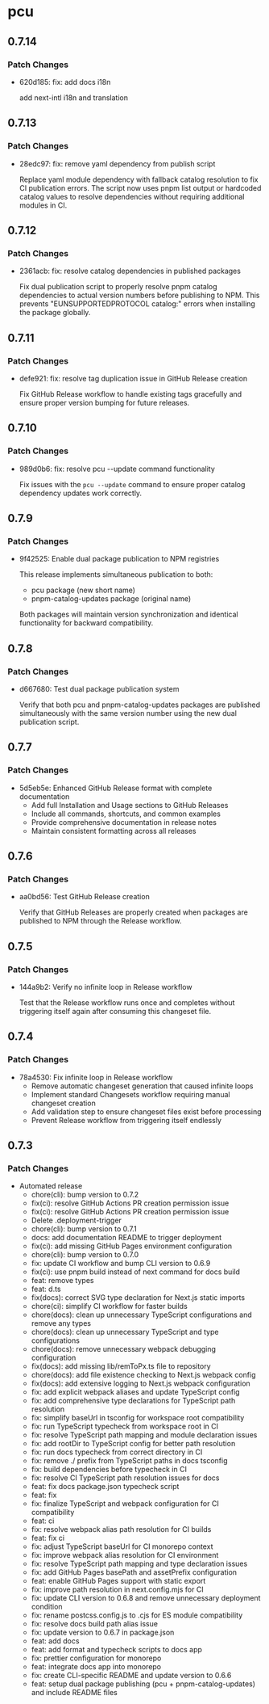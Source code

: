 # pcu

## 0.7.14

### Patch Changes

- 620d185: fix: add docs i18n

  add next-intl i18n and translation

## 0.7.13

### Patch Changes

- 28edc97: fix: remove yaml dependency from publish script

  Replace yaml module dependency with fallback catalog resolution to fix CI
  publication errors. The script now uses pnpm list output or hardcoded catalog
  values to resolve dependencies without requiring additional modules in CI.

## 0.7.12

### Patch Changes

- 2361acb: fix: resolve catalog dependencies in published packages

  Fix dual publication script to properly resolve pnpm catalog dependencies to
  actual version numbers before publishing to NPM. This prevents
  "EUNSUPPORTEDPROTOCOL catalog:" errors when installing the package globally.

## 0.7.11

### Patch Changes

- defe921: fix: resolve tag duplication issue in GitHub Release creation

  Fix GitHub Release workflow to handle existing tags gracefully and ensure
  proper version bumping for future releases.

## 0.7.10

### Patch Changes

- 989d0b6: fix: resolve pcu --update command functionality

  Fix issues with the `pcu --update` command to ensure proper catalog dependency
  updates work correctly.

## 0.7.9

### Patch Changes

- 9f42525: Enable dual package publication to NPM registries

  This release implements simultaneous publication to both:
  - pcu package (new short name)
  - pnpm-catalog-updates package (original name)

  Both packages will maintain version synchronization and identical
  functionality for backward compatibility.

## 0.7.8

### Patch Changes

- d667680: Test dual package publication system

  Verify that both pcu and pnpm-catalog-updates packages are published
  simultaneously with the same version number using the new dual publication
  script.

## 0.7.7

### Patch Changes

- 5d5eb5e: Enhanced GitHub Release format with complete documentation
  - Add full Installation and Usage sections to GitHub Releases
  - Include all commands, shortcuts, and common examples
  - Provide comprehensive documentation in release notes
  - Maintain consistent formatting across all releases

## 0.7.6

### Patch Changes

- aa0bd56: Test GitHub Release creation

  Verify that GitHub Releases are properly created when packages are published
  to NPM through the Release workflow.

## 0.7.5

### Patch Changes

- 144a9b2: Verify no infinite loop in Release workflow

  Test that the Release workflow runs once and completes without triggering
  itself again after consuming this changeset file.

## 0.7.4

### Patch Changes

- 78a4530: Fix infinite loop in Release workflow
  - Remove automatic changeset generation that caused infinite loops
  - Implement standard Changesets workflow requiring manual changeset creation
  - Add validation step to ensure changeset files exist before processing
  - Prevent Release workflow from triggering itself endlessly

## 0.7.3

### Patch Changes

- Automated release
  - chore(cli): bump version to 0.7.2
  - fix(ci): resolve GitHub Actions PR creation permission issue
  - fix(ci): resolve GitHub Actions PR creation permission issue
  - Delete .deployment-trigger
  - chore(cli): bump version to 0.7.1
  - docs: add documentation README to trigger deployment
  - fix(ci): add missing GitHub Pages environment configuration
  - chore(cli): bump version to 0.7.0
  - fix: update CI workflow and bump CLI version to 0.6.9
  - fix(ci): use pnpm build instead of next command for docs build
  - feat: remove types
  - feat: d.ts
  - fix(docs): correct SVG type declaration for Next.js static imports
  - chore(ci): simplify CI workflow for faster builds
  - chore(docs): clean up unnecessary TypeScript configurations and remove any
    types
  - chore(docs): clean up unnecessary TypeScript and type configurations
  - chore(docs): remove unnecessary webpack debugging configuration
  - fix(docs): add missing lib/remToPx.ts file to repository
  - chore(docs): add file existence checking to Next.js webpack config
  - fix(docs): add extensive logging to Next.js webpack configuration
  - fix: add explicit webpack aliases and update TypeScript config
  - fix: add comprehensive type declarations for TypeScript path resolution
  - fix: simplify baseUrl in tsconfig for workspace root compatibility
  - fix: run TypeScript typecheck from workspace root in CI
  - fix: resolve TypeScript path mapping and module declaration issues
  - fix: add rootDir to TypeScript config for better path resolution
  - fix: run docs typecheck from correct directory in CI
  - fix: remove ./ prefix from TypeScript paths in docs tsconfig
  - fix: build dependencies before typecheck in CI
  - fix: resolve CI TypeScript path resolution issues for docs
  - feat: fix docs package.json typecheck script
  - feat: fix
  - fix: finalize TypeScript and webpack configuration for CI compatibility
  - feat: ci
  - fix: resolve webpack alias path resolution for CI builds
  - feat: fix ci
  - fix: adjust TypeScript baseUrl for CI monorepo context
  - fix: improve webpack alias resolution for CI environment
  - fix: resolve TypeScript path mapping and type declaration issues
  - fix: add GitHub Pages basePath and assetPrefix configuration
  - feat: enable GitHub Pages support with static export
  - fix: improve path resolution in next.config.mjs for CI
  - fix: update CLI version to 0.6.8 and remove unnecessary deployment condition
  - fix: rename postcss.config.js to .cjs for ES module compatibility
  - fix: resolve docs build path alias issue
  - fix: update version to 0.6.7 in package.json
  - feat: add docs
  - feat: add format and typecheck scripts to docs app
  - fix: prettier configuration for monorepo
  - feat: integrate docs app into monorepo
  - fix: create CLI-specific README and update version to 0.6.6
  - feat: setup dual package publishing (pcu + pnpm-catalog-updates) and include
    README files
